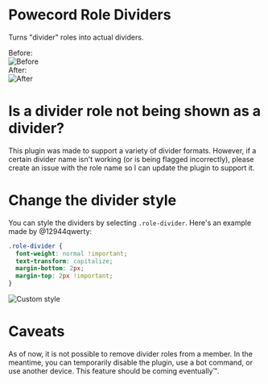 # Powecord Role Dividers
Turns "divider" roles into actual dividers.

Before:  
![Before](https://i.imgur.com/Dz8UsOM.png)  
After:  
![After](https://i.imgur.com/pjBgCif.png)  

# Is a divider role not being shown as a divider?
This plugin was made to support a variety of divider formats. However, if a certain divider name isn't working (or is being flagged incorrectly), please create an issue with the role name so I can update the plugin to support it.

# Change the divider style
You can style the dividers by selecting `.role-divider`. Here's an example made by @12944qwerty:
```css
.role-divider {
  font-weight: normal !important;
  text-transform: capitalize;
  margin-bottom: 2px;
  margin-top: 2px !important;
}
```
![Custom style](https://i.imgur.com/le8fziz.png)

# Caveats
As of now, it is not possible to remove divider roles from a member. In the meantime, you can temporarily disable the plugin, use a bot command, or use another device. This feature should be coming eventually™.